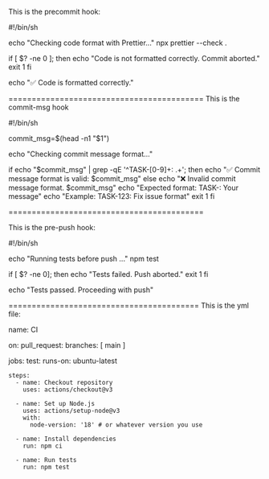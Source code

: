 This is the precommit hook:

#!/bin/sh

echo "Checking code format with Prettier..."
npx prettier --check .

if [ $? -ne 0 ]; then
echo "Code is not formatted correctly. Commit aborted."
exit 1
fi

echo "✅ Code is formatted correctly."

==========================================
This is the commit-msg hook

#!/bin/sh

commit_msg=$(head -n1 "$1")

echo "Checking commit message format..."

if echo "$commit_msg" | grep -qE '^TASK-[0-9]+: .+'; then
echo "✅ Commit message format is valid: $commit_msg"
else
echo "❌ Invalid commit message format. $commit_msg"
echo "Expected format: TASK-<number>: Your message"
echo "Example: TASK-123: Fix issue format"
exit 1
fi

==========================================

This is the pre-push hook:

#!/bin/sh

echo "Running tests before push ..."
npm test

if [ $? -ne 0]; then
echo "Tests failed. Push aborted."
exit 1
fi

echo "Tests passed. Proceeding with push"

=========================================
This is the yml file:

name: CI

on:
pull_request:
branches: [ main ]

jobs:
test:
runs-on: ubuntu-latest

    steps:
      - name: Checkout repository
        uses: actions/checkout@v3

      - name: Set up Node.js
        uses: actions/setup-node@v3
        with:
          node-version: '18' # or whatever version you use

      - name: Install dependencies
        run: npm ci

      - name: Run tests
        run: npm test
